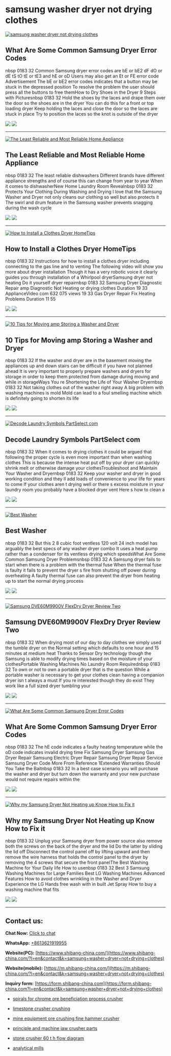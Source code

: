 # samsung washer dryer not drying clothes

<a href="https://swt.shibang-china.com/?l=en&img&k=samsung+washer+dryer+not+drying+clothes" target="_blank">![samsung washer dryer not drying clothes](http://static.shibang-china.com/all-800x300/243.jpg)</a>

## What Are Some Common Samsung Dryer Error Codes
nbsp 0183 32 Common Samsung dryer error codes are bE or bE2 dF dO or dE tS tO tE or tE3 and hE or oD Users may also get an Et or FE error code Advertisement The bE or bE2 error codes indicates that a button may be stuck in the depressed position To resolve the problem the user should press all the buttons to free themHow to Dry Shoes in the Dryer 9 Steps with Picturesnbsp 0183 32 Hold the shoes by the laces and drape them over the door so the shoes are in the dryer You can do this for a front or top loading dryer Keep holding the laces and close the door so the laces are stuck in place Try to position the laces so the knot is outside of the dryer


<a href="https://whatsapp.shibangsoft.com/WhatsApp.php" target="_blank" title="WhatsApp">![](http://static.shibang-china.com/icon/whatsapp.png)</a> <a href="https://swt.shibang-china.com/?l=en&icon&k=samsung+washer+dryer+not+drying+clothes" target="_blank">![](http://static.shibang-china.com/icon/chat-en.png)</a>

---

<a href="https://swt.shibang-china.com/?l=en&img&k=samsung+washer+dryer+not+drying+clothes" target="_blank">![The Least Reliable and Most Reliable Home Appliance](http://static.shibang-china.com/all-800x300/1212.jpg)</a>

## The Least Reliable and Most Reliable Home Appliance
nbsp 0183 32 The least reliable dishwashers Different brands have different appliance strengths and of course this can change from year to year When it comes to dishwasherNew Home Laundry Room Revealnbsp 0183 32 Protects Your Clothing During Washing and Drying I love that the Samsung Washer and Dryer not only cleans our clothing so well but also protects it The swirl and drum feature in the Samsung washer prevents snagging during the wash cycle


<a href="https://whatsapp.shibangsoft.com/WhatsApp.php" target="_blank" title="WhatsApp">![](http://static.shibang-china.com/icon/whatsapp.png)</a> <a href="https://swt.shibang-china.com/?l=en&icon&k=samsung+washer+dryer+not+drying+clothes" target="_blank">![](http://static.shibang-china.com/icon/chat-en.png)</a>

---

<a href="https://swt.shibang-china.com/?l=en&img&k=samsung+washer+dryer+not+drying+clothes" target="_blank">![How to Install a Clothes Dryer HomeTips](http://static.shibang-china.com/all-800x300/427.jpg)</a>

## How to Install a Clothes Dryer HomeTips
nbsp 0183 32 Instructions for how to install a clothes dryer including connecting to the gas line and to venting The following video will show you more about dryer installation Though it has a very robotic voice it clearly guides you through installation of a Whirlpool dryerSamsung dryer not heating Do it yourself dryer repairnbsp 0183 32 Samsung Dryer Diagnostic Repair amp Diagnostic Not Heating or drying clothes Duration 19 33 ApplianceVideo com 632 075 views 19 33 Gas Dryer Repair Fix Heating Problems Duration 11 55


<a href="https://whatsapp.shibangsoft.com/WhatsApp.php" target="_blank" title="WhatsApp">![](http://static.shibang-china.com/icon/whatsapp.png)</a> <a href="https://swt.shibang-china.com/?l=en&icon&k=samsung+washer+dryer+not+drying+clothes" target="_blank">![](http://static.shibang-china.com/icon/chat-en.png)</a>

---

<a href="https://swt.shibang-china.com/?l=en&img&k=samsung+washer+dryer+not+drying+clothes" target="_blank">![10 Tips for Moving amp Storing a Washer and Dryer](http://static.shibang-china.com/all-800x300/1157.jpg)</a>

## 10 Tips for Moving amp Storing a Washer and Dryer
nbsp 0183 32 If the washer and dryer are in the basement moving the appliances up and down stairs can be difficult if you have not planned ahead It is very important to properly prepare washers and dryers for storage in order to keep them protected from damage during moving and while in storageWays You re Shortening the Life of Your Washer Dryernbsp 0183 32 Not taking clothes out of the washer right away A big problem with washing machines is mold Mold can lead to a foul smelling machine which is definitely going to shorten its life


<a href="https://whatsapp.shibangsoft.com/WhatsApp.php" target="_blank" title="WhatsApp">![](http://static.shibang-china.com/icon/whatsapp.png)</a> <a href="https://swt.shibang-china.com/?l=en&icon&k=samsung+washer+dryer+not+drying+clothes" target="_blank">![](http://static.shibang-china.com/icon/chat-en.png)</a>

---

<a href="https://swt.shibang-china.com/?l=en&img&k=samsung+washer+dryer+not+drying+clothes" target="_blank">![Decode Laundry Symbols PartSelect com](http://static.shibang-china.com/all-800x300/762.jpg)</a>

## Decode Laundry Symbols PartSelect com
nbsp 0183 32 When it comes to drying clothes it could be argued that following the proper cycle is even more important than when washing clothes This is because the intense heat put off by your dryer can quickly shrink melt or otherwise damage your clothesTroubleshoot and Maintain Your Washer and Dryernbsp 0183 32 Keep your washer and dryer in good working condition and they ll add loads of convenience to your life for years to come If your clothes aren t drying well or there s excess moisture in your laundry room you probably have a blocked dryer vent Here s how to clean a


<a href="https://whatsapp.shibangsoft.com/WhatsApp.php" target="_blank" title="WhatsApp">![](http://static.shibang-china.com/icon/whatsapp.png)</a> <a href="https://swt.shibang-china.com/?l=en&icon&k=samsung+washer+dryer+not+drying+clothes" target="_blank">![](http://static.shibang-china.com/icon/chat-en.png)</a>

---

<a href="https://swt.shibang-china.com/?l=en&img&k=samsung+washer+dryer+not+drying+clothes" target="_blank">![Best Washer](http://static.shibang-china.com/all-800x300/238.jpg)</a>

## Best Washer
nbsp 0183 32 But this 2 8 cubic foot ventless 120 volt 24 inch model has arguably the best specs of any washer dryer combo It uses a heat pump rather than a condenser for its ventless drying which speedsWhat Are Some Common Samsung Dryer Problemsnbsp 0183 32 A Samsung dryer fails to start when there is a problem with the thermal fuse When the thermal fuse is faulty it fails to prevent the dryer s fire from shutting off power during overheating A faulty thermal fuse can also prevent the dryer from heating up to start the normal drying process


<a href="https://whatsapp.shibangsoft.com/WhatsApp.php" target="_blank" title="WhatsApp">![](http://static.shibang-china.com/icon/whatsapp.png)</a> <a href="https://swt.shibang-china.com/?l=en&icon&k=samsung+washer+dryer+not+drying+clothes" target="_blank">![](http://static.shibang-china.com/icon/chat-en.png)</a>

---

<a href="https://swt.shibang-china.com/?l=en&img&k=samsung+washer+dryer+not+drying+clothes" target="_blank">![Samsung DVE60M9900V FlexDry Dryer Review Two](http://static.shibang-china.com/all-800x300/436.jpg)</a>

## Samsung DVE60M9900V FlexDry Dryer Review Two
nbsp 0183 32 When drying most of our day to day clothes we simply used the tumble dryer on the Normal setting which defaults to one hour and 15 minutes at medium heat Thanks to Sensor Dry technology though the Samsung is able to modify drying times based on the moisture of your clothesPortable Washing Machines No Laundry Room Requirednbsp 0183 32 To own or not to own a portable dryer that is the question While a portable washer is necessary to get your clothes clean having a companion dryer isn t always a must If you re interested though they do exist They work like a full sized dryer tumbling your


<a href="https://whatsapp.shibangsoft.com/WhatsApp.php" target="_blank" title="WhatsApp">![](http://static.shibang-china.com/icon/whatsapp.png)</a> <a href="https://swt.shibang-china.com/?l=en&icon&k=samsung+washer+dryer+not+drying+clothes" target="_blank">![](http://static.shibang-china.com/icon/chat-en.png)</a>

---

<a href="https://swt.shibang-china.com/?l=en&img&k=samsung+washer+dryer+not+drying+clothes" target="_blank">![What Are Some Common Samsung Dryer Error Codes](http://static.shibang-china.com/all-800x300/1192.jpg)</a>

## What Are Some Common Samsung Dryer Error Codes
nbsp 0183 32 The hE code indicates a faulty heating temperature while the oD code indicates invalid drying time Fix Samsung Dryer Samsung Gas Dryer Repair Samsung Electric Dryer Repair Samsung Dryer Repair Service Samsung Dryer Code More From Reference 1Extended Warranties Should You Take the Baitnbsp 0183 32 In a best case scenario you will purchase the washer and dryer but turn down the warranty and your new purchase would not require repairs within the


<a href="https://whatsapp.shibangsoft.com/WhatsApp.php" target="_blank" title="WhatsApp">![](http://static.shibang-china.com/icon/whatsapp.png)</a> <a href="https://swt.shibang-china.com/?l=en&icon&k=samsung+washer+dryer+not+drying+clothes" target="_blank">![](http://static.shibang-china.com/icon/chat-en.png)</a>

---

<a href="https://swt.shibang-china.com/?l=en&img&k=samsung+washer+dryer+not+drying+clothes" target="_blank">![Why my Samsung Dryer Not Heating up Know How to Fix it](http://static.shibang-china.com/all-800x300/1498.jpg)</a>

## Why my Samsung Dryer Not Heating up Know How to Fix it
nbsp 0183 32 Unplug your Samsung dryer from power source also remove both the screws on the back of the dryer and the lid Do the latter by sliding the lid off Disconnect the control panel off by lifting upward and then remove the wire harness that holds the control panel to the dryer by removing the 4 screws that secure the front panelThe Best Washing Machine for Your Daily life How to usenbsp 0183 32 Best 3 Samsung Washing Machines for Large Families Best LG Washing Machines Advanced Features How to avoid clothes wrinkling in the Washer and Dryer Experience the LG Hands free wash with in built Jet Spray How to buy a washing machine that fits


<a href="https://whatsapp.shibangsoft.com/WhatsApp.php" target="_blank" title="WhatsApp">![](http://static.shibang-china.com/icon/whatsapp.png)</a> <a href="https://swt.shibang-china.com/?l=en&icon&k=samsung+washer+dryer+not+drying+clothes" target="_blank">![](http://static.shibang-china.com/icon/chat-en.png)</a>

---
## Contact us:

**Chat Now:** [Click to chat](https://swt.shibang-china.com?l=en&contact&k=samsung+washer+dryer+not+drying+clothes)

**WhatsApp:**  [+8613621919955](https://whatsapp.shibangsoft.com/WhatsApp.php)

**Website(PC):** [https://www.shibang-china.com/](https://www.shibang-china.com/?l=en&contact&k=samsung+washer+dryer+not+drying+clothes)

**Website(mobile):** [https://m.shibang-china.com/](https://m.shibang-china.com/?l=en&contact&k=samsung+washer+dryer+not+drying+clothes)

**Inquiry form:** [https://form.shibang-china.com](https://form.shibang-china.com?l=en&contact&k=samsung+washer+dryer+not+drying+clothes)

* [spirals for chrome ore beneficiation process crusher](../166/spirals%20for%20chrome%20ore%20beneficiation%20process%20crusher.md)

* [limestone crusher crushing](../166/limestone%20crusher%20crushing.md)

* [mine equipment ore crushing fine hammer crusher](../165/mine%20equipment%20ore%20crushing%20fine%20hammer%20crusher.md)

* [principle and machine jaw crusher parts](../166/principle%20and%20machine%20jaw%20crusher%20parts.md)

* [stone crusher 60 t h flow diagram](../161/stone%20crusher%2060%20t%20h%20flow%20diagram.md)

* [analytical mills](../164/analytical%20mills.md)